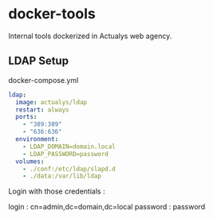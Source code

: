# docker-tools
Internal tools dockerized in Actualys web agency.


## LDAP Setup

docker-compose.yml

````yaml
ldap:
  image: actualys/ldap
  restart: always
  ports:
    - "389:389"
    - "636:636"
  environment:
    - LDAP_DOMAIN=domain.local
    - LDAP_PASSWORD=password
  volumes:
    - ./conf:/etc/ldap/slapd.d
    - ./data:/var/lib/ldap
````

Login with those credentials :

login : cn=admin,dc=domain,dc=local
password : password
